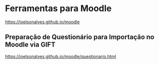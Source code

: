 # Ferramentas para Moodle
https://joelsonalves.github.io/moodle

## Preparação de Questionário para Importação no Moodle via GIFT
https://joelsonalves.github.io/moodle/questionario.html
